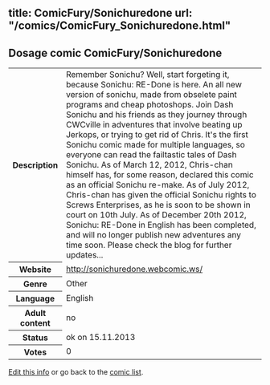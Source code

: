 title: ComicFury/Sonichuredone
url: "/comics/ComicFury_Sonichuredone.html"
---
Dosage comic ComicFury/Sonichuredone
-----------------------------------------

<p id="msg"></p>
<script type="text/javascript">
if (window.location.search === '?edit_info_mail=sent_ok') {
  var elem = document.getElementById("msg");
  elem.innerHTML = 'Edited information sucessfully sent for review, which is usually done daily. Thanks!';
  elem.className = 'ok';
}
</script>
<table class="comicinfo">
<tr>
<th>Description</th><td>Remember Sonichu? Well, start forgeting it, because Sonichu: RE-Done is here. An all new version of sonichu, made from obselete paint programs and cheap photoshops. Join Dash Sonichu and his friends as they journey through CWCville in adventures that involve beating up Jerkops, or trying to get rid of Chris. It's the first Sonichu comic made for multiple languages, so everyone can read the failtastic tales of Dash Sonichu. As of March 12, 2012, Chris-chan himself has, for some reason, declared this comic as an official Sonichu re-make. As of July 2012, Chris-chan has given the official Sonichu rights to Screws Enterprises, as he is soon to be shown in court on 10th July. As of December 20th 2012, Sonichu: RE-Done in English has been completed, and will no longer publish new adventures any time soon. Please check the blog for further updates...</td>
</tr>
<tr>
<th>Website</th><td><a href="http://sonichuredone.webcomic.ws/">http://sonichuredone.webcomic.ws/</a></td>
</tr>
<tr>
<th>Genre</th><td>Other</td>
</tr>
<tr>
<th>Language</th><td>English</td>
</tr>
<tr>
<th>Adult content</th><td>no</td>
</tr>
<tr>
<th>Status</th><td>ok on 15.11.2013</td>
</tr>
<tr>
<th>Votes</th><td>0</td>
</tr>
</table>

[Edit this info](ComicFury_Sonichuredone_edit.html) or go back to the [comic list](../comic-index.html).
